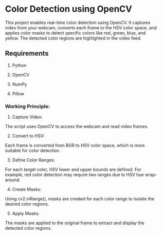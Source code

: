 # Color Detection using OpenCV

This project enables real-time color detection using OpenCV. It captures video from your webcam, converts each frame to the HSV color space, and applies color masks to detect specific colors like red, green, blue, and yellow. The detected color regions are highlighted in the video feed.

## Requirements
1. Python 

2. OpenCV

3. NumPy
   
4. Pillow


### Working Principle:
1. Capture Video:

The script uses OpenCV to access the webcam and read video frames.

2. Convert to HSV:

Each frame is converted from BGR to HSV color space, which is more suitable for color detection.

3. Define Color Ranges:

For each target color, HSV lower and upper bounds are defined. For example, red color detection may require two ranges due to HSV hue wrap-around.

4. Create Masks:

Using cv2.inRange(), masks are created for each color range to isolate the desired color regions.

5. Apply Masks:

The masks are applied to the original frame to extract and display the detected color regions.

